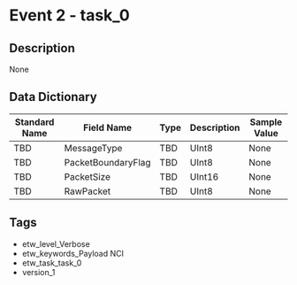 # Event 2 - task_0

## Description
None

## Data Dictionary
|Standard Name|Field Name|Type|Description|Sample Value|
|---|---|---|---|---|
|TBD|MessageType|TBD|UInt8|None|None|
|TBD|PacketBoundaryFlag|TBD|UInt8|None|None|
|TBD|PacketSize|TBD|UInt16|None|None|
|TBD|RawPacket|TBD|UInt8|None|None|

## Tags
* etw_level_Verbose
* etw_keywords_Payload NCI
* etw_task_task_0
* version_1